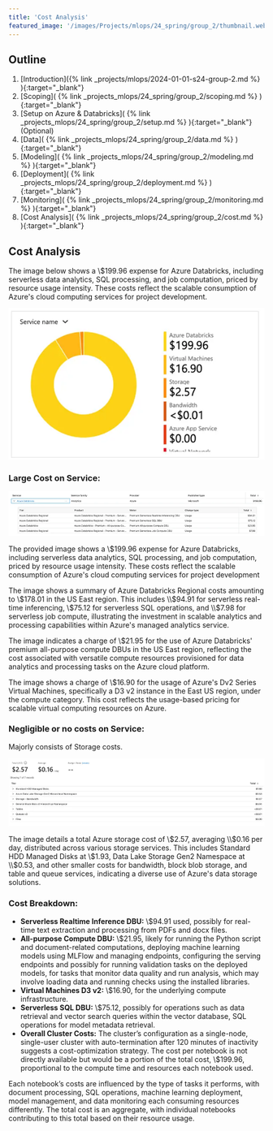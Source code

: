 ```yaml
---
title: 'Cost Analysis'
featured_image: '/images/Projects/mlops/24_spring/group_2/thumbnail.webp'
---
```


## Outline

1. [Introduction]({% link _projects/mlops/2024-01-01-s24-group-2.md %} ){:target="_blank"}<br>
2. [Scoping]( {% link _projects_mlops/24_spring/group_2/scoping.md %} ){:target="_blank"}<br>
3. [Setup on Azure & Databricks]( {% link _projects_mlops/24_spring/group_2/setup.md %} ){:target="_blank"}(Optional)<br>
4. [Data]( {% link _projects_mlops/24_spring/group_2/data.md %} ){:target="_blank"}<br>
5. [Modeling]( {% link _projects_mlops/24_spring/group_2/modeling.md %} ){:target="_blank"}<br>
6. [Deployment]( {% link _projects_mlops/24_spring/group_2/deployment.md %} ){:target="_blank"}<br>
7. [Monitoring]( {% link _projects_mlops/24_spring/group_2/monitoring.md %} ){:target="_blank"}<br>
8. [Cost Analysis]( {% link _projects_mlops/24_spring/group_2/cost.md %} ){:target="_blank"}<br>

## Cost Analysis

The image below shows a \\$199.96 expense for Azure Databricks, including serverless data analytics, SQL processing, and job computation, priced by resource usage intensity. These costs reflect the scalable consumption of Azure's cloud computing services for project development.

![image](/images/Projects/mlops/24_spring/group_2/image_24.webp)

### Large Cost on Service:

![image](/images/Projects/mlops/24_spring/group_2/image_25.webp)

The provided image shows a \\$199.96 expense for Azure Databricks, including serverless data analytics, SQL processing, and job computation, priced by resource usage intensity. These costs reflect the scalable consumption of Azure's cloud computing services for project development

The image shows a summary of Azure Databricks Regional costs amounting to \\$178.01 in the US East region. This includes \\$94.91 for serverless real-time inferencing, \\$75.12 for serverless SQL operations, and \\$7.98 for serverless job compute, illustrating the investment in scalable analytics and processing capabilities within Azure's managed analytics service.

The image indicates a charge of \\$21.95 for the use of Azure Databricks' premium all-purpose compute DBUs in the US East region, reflecting the cost associated with versatile compute resources provisioned for data analytics and processing tasks on the Azure cloud platform.

The image shows a charge of \\$16.90 for the usage of Azure's Dv2 Series Virtual Machines, specifically a D3 v2 instance in the East US region, under the compute category. This cost reflects the usage-based pricing for scalable virtual computing resources on Azure.

### Negligible or no costs on Service:

Majorly consists of Storage costs.

![image](/images/Projects/mlops/24_spring/group_2/image_26.webp)

The image details a total Azure storage cost of \\$2.57, averaging \\$0.16 per day, distributed across various storage services. This includes Standard HDD Managed Disks at \\$1.93, Data Lake Storage Gen2 Namespace at \\$0.53, and other smaller costs for bandwidth, block blob storage, and table and queue services, indicating a diverse use of Azure's data storage solutions.

### Cost Breakdown:

- **Serverless Realtime Inference DBU:** \\$94.91 used, possibly for real-time text extraction and processing from PDFs and docx files.
- **All-purpose Compute DBU:** \\$21.95, likely for running the Python script and document-related computations, deploying machine learning models using MLFlow and managing endpoints, configuring the serving endpoints and possibly for running validation tasks on the deployed models, for tasks that monitor data quality and run analysis, which may involve loading data and running checks using the installed libraries.
-   **Virtual Machines D3 v2:** \\$16.90, for the underlying compute infrastructure.
-   **Serverless SQL DBU:** \\$75.12, possibly for operations such as data retrieval and vector search queries within the vector database, SQL operations for model metadata retrieval.
-   **Overall Cluster Costs:** The cluster’s configuration as a single-node, single-user cluster with auto-termination after 120 minutes of inactivity suggests a cost-optimization strategy. The cost per notebook is not directly available but would be a portion of the total cost, \\$199.96, proportional to the compute time and resources each notebook used.

Each notebook’s costs are influenced by the type of tasks it performs, with document processing, SQL operations, machine learning deployment, model management, and data monitoring each consuming resources differently. The total cost is an aggregate, with individual notebooks contributing to this total based on their resource usage.